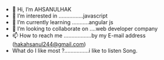 - 👋 Hi, I’m AHSANULHAK
- 👀 I’m interested in ................javascript
- 🌱 I’m currently learning ...........angular js
- 💞️ I’m looking to collaborate on ....web developer company
- 📫 How to reach me ..................by my E-mail address (hakahsanul244@gmail.com)
- What do I like most ?................i like to listen Song.

